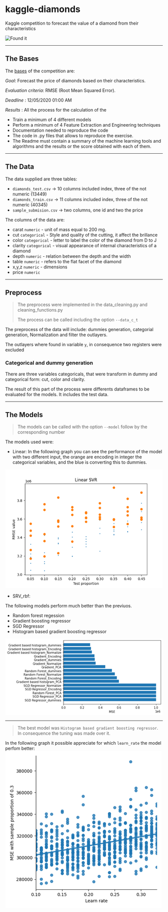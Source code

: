 # kaggle-diamonds

Kaggle competition to forecast the value of a diamond from their characteristics

![Found it](https://461v122bygqy1vf6uy3o7ubf-wpengine.netdna-ssl.com/wp-content/uploads/2020/01/Blood-Diamonds-2006.jpg)

---
## The Bases

The [bases](https://www.kaggle.com/c/diamonds-datamad0320) of the competition are:

*Goal*: Forecast the price of diamonds based on their characteristics.

*Evaluation criteria*: RMSE (Root Mean Squared Error).

*Deadline* : 12/05/2020 01:00 AM

*Results* :
All the process for the calculation of the 
- Train a minimum of 4 different models
- Perform a minimum of 4 Feature Extraction and Engineering techniques
- Documentation needed to reproduce the code
- The code in .py files that allows to reproduce the exercise.
- The Readme must contain a summary of the machine learning tools and algorithms and the results or the score obtained with each of them.

---
## The Data

The data supplied are three tables:

+ `diamonds_test.csv` -> 10 columns included index, three of the not numeric (13449)
+ `diamonds_train.csv` -> 11 columns included index, three of the not numeric (40345)
+ `sample_submision.csv` -> two columns, one id and two the price

The columns of the data are:

   -  carat `numeric` - unit of mass equal to 200 mg.
   -  cut    `categorical`  - Style and quality of the cutting, it affect the brillance
   -  color  `categorical`  - letter to label the color of the diamond from D to J 
   -  clarity `categorical` - visual appearance of internal characteristics of a diamond
   -  depth   `numeric`     - relation between the depth and the width 
   -  table  `numeric`  - refers to the flat facet of the diamond 
   -  x,y,z `numeric`     - dimensions 
   -  price `numeric`     

---
## Preprocess

> The preprocess were implemented in the data_cleaning.py and cleaning_functions.py
>
> The process can be called including the option `--data_c_t`

The preprocess of the data will include: dummies generation, categorial
generation, Normalization and filter the outlayers. 

The outlayers where found in variable `y`, in consequence two registers were excluded 

### Categorical and dummy generation

There are three variables categoricals, that were transform in dummy and
categorical form: cut, color and clarity.

The result of this part of the process were differents dataframes to be evaluated for the models. It includes the test data.

---
## The Models

>
> The models can be called with the option `--model` follow by the corresponding number 
>

The models used were:

- Linear: In the following graph you can see the performance of the model with two different input, the 
orange are encoding in integer the categorical variables, and the blue is converting this to dummies. 

![Result for linear](output/svr_lin_rmse_vs_sample_ne.png)

- SRV_rbf: 

The following models perform much better than the previuos.

- Random forest regession
- Gradient boosting regressor
- SGD Regressor 
- Histogram based gradient boosting regressor

![result](output/resume.png)

---
> The best model was `Histogram based gradient boosting regressor`. In consequence the tuning was made over it.

In the following graph it possible appreciate for which `learn_rate` the model perfom better:
![tuning](output/Hist_Grad.png)
